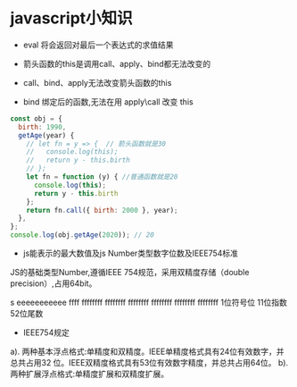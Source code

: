 # javascript小知识

- eval 将会返回对最后一个表达式的求值结果

- 箭头函数的this是调用call、apply、bind都无法改变的

- call、bind、apply无法改变箭头函数的this

- bind 绑定后的函数,无法在用 apply\call 改变 this

```javascript
const obj = {
  birth: 1990,
  getAge(year) {
    // let fn = y => {  // 箭头函数就是30
    //   console.log(this);
    //   return y - this.birth
    // };
    let fn = function (y) { //普通函数就是20
      console.log(this);
      return y - this.birth
    };
    return fn.call({ birth: 2000 }, year);
  },
};
console.log(obj.getAge(2020)); // 20
```

- js能表示的最大数值及js Number类型数字位数及IEEE754标准

JS的基础类型Number,遵循IEEE 754规范，采用双精度存储（double precision）,占用64bit。

s eeeeeeeeeee ffff ffffffff ffffffff ffffffff ffffffff ffffffff ffffffff
1位符号位
11位指数
52位尾数

- IEEE754规定

a). 两种基本浮点格式:单精度和双精度。IEEE单精度格式具有24位有效数字，并总共占用32 位。IEEE双精度格式具有53位有效数字精度，并总共占用64位。
b). 两种扩展浮点格式:单精度扩展和双精度扩展。
